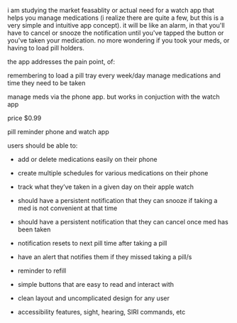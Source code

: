 i am studying the market feasablity or actual need for a watch app that helps you manage medications (i realize there are quite a few, but this is a very simple and intuitive app concept). it will be like an alarm, in that you'll have to cancel or snooze the notification until you've tapped the button or you've taken your medication. no more wondering if you took your meds, or having to load pill holders.

the app addresses the pain point, of:

remembering to load a pill tray every week/day
manage medications and time they need to be taken

manage meds via the phone app. but works in conjuction with the watch app

price $0.99

pill reminder phone and watch app

users should be able to: 

* add or delete medications easily on their phone

* create multiple schedules for various medications on their phone

* track what they’ve taken in a given day on their apple watch

* should have a persistent notification that they can snooze if taking a med is not convenient at that time

* should have a persistent notification that they can cancel once med has been taken

* notification resets to next pill time after taking a pill

* have an alert that notifies them if they missed taking a pill/s

* reminder to refill

* simple buttons that are easy to read and interact with

* clean layout and uncomplicated design for any user

* accessibility features, sight, hearing, SIRI commands, etc
